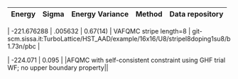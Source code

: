 |       Energy          |  Sigma          | Energy Variance  |  Method                                                          | Data repository                |
| ----------------------| ----------------| -----------------|------------------------------------------------------------------|------------------------------- |

|   -221.676288   |   .005632   |    0.67(14)   | VAFQMC stripe length=8 | git-scm.sissa.it:TurboLattice/HST_AAD/example/16x16/U8/stripel8doping1su8/b1.73n/pbc |

|   -224.071      |   0.095     |               |AFQMC with self-consistent constraint using GHF trial WF; no upper boundary property||

